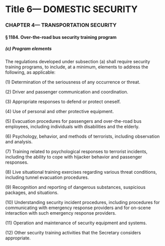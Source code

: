 
# Title 6— DOMESTIC SECURITY
### CHAPTER 4— TRANSPORTATION SECURITY
#### § 1184. Over-the-road bus security training program
##### (c) Program elements

The regulations developed under subsection (a) shall require security training programs, to include, at a minimum, elements to address the following, as applicable:

(1) Determination of the seriousness of any occurrence or threat.

(2) Driver and passenger communication and coordination.

(3) Appropriate responses to defend or protect oneself.

(4) Use of personal and other protective equipment.

(5) Evacuation procedures for passengers and over-the-road bus employees, including individuals with disabilities and the elderly.

(6) Psychology, behavior, and methods of terrorists, including observation and analysis.

(7) Training related to psychological responses to terrorist incidents, including the ability to cope with hijacker behavior and passenger responses.

(8) Live situational training exercises regarding various threat conditions, including tunnel evacuation procedures.

(9) Recognition and reporting of dangerous substances, suspicious packages, and situations.

(10) Understanding security incident procedures, including procedures for communicating with emergency response providers and for on-scene interaction with such emergency response providers.

(11) Operation and maintenance of security equipment and systems.

(12) Other security training activities that the Secretary considers appropriate.
